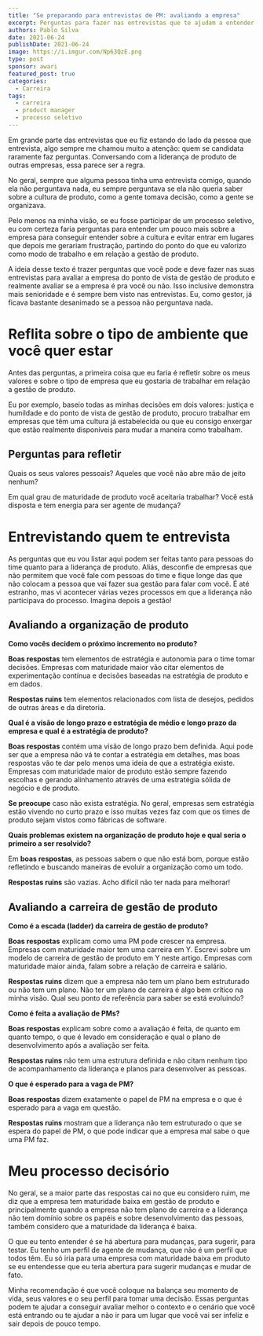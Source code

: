 ```yaml
---
title: "Se preparando para entrevistas de PM: avaliando a empresa"
excerpt: Perguntas para fazer nas entrevistas que te ajudam a entender a maturidade de produto da empresa
authors: Pablo Silva
date: 2021-06-24
publishDate: 2021-06-24
image: https://i.imgur.com/Np63QzE.png
type: post
sponsor: awari
featured_post: true
categories:
  - Carreira
tags:
  - carreira
  - product manager
  - processo seletivo
---
```


Em grande parte das entrevistas que eu fiz estando do lado da pessoa que entrevista, algo sempre me chamou muito a atenção: quem se candidata raramente faz perguntas. Conversando com a liderança de produto de outras empresas, essa parece ser a regra.

No geral, sempre que alguma pessoa tinha uma entrevista comigo, quando ela não perguntava nada, eu sempre perguntava se ela não queria saber sobre a cultura de produto, como a gente tomava decisão, como a gente se organizava.

Pelo menos na minha visão, se eu fosse participar de um processo seletivo, eu com certeza faria perguntas para entender um pouco mais sobre a empresa para conseguir entender sobre a cultura e evitar entrar em lugares que depois me gerariam frustração, partindo do ponto do que eu valorizo como modo de trabalho e em relação a gestão de produto.

A ideia desse texto é trazer perguntas que você pode e deve fazer nas suas entrevistas para avaliar a empresa do ponto de vista de gestão de produto e realmente avaliar se a empresa é pra você ou não. Isso inclusive demonstra mais senioridade e é sempre bem visto nas entrevistas. Eu, como gestor, já ficava bastante desanimado se a pessoa não perguntava nada.

# Reflita sobre o tipo de ambiente que você quer estar

Antes das perguntas, a primeira coisa que eu faria é refletir sobre os meus valores e sobre o tipo de empresa que eu gostaria de trabalhar em relação a gestão de produto. 

Eu por exemplo, baseio todas as minhas decisões em dois valores: justiça e humildade e do ponto de vista de gestão de produto, procuro trabalhar em empresas que têm uma cultura já estabelecida ou que eu consigo enxergar que estão realmente disponíveis para mudar a maneira como trabalham.

## Perguntas para refletir

Quais os seus valores pessoais? Aqueles que você não abre mão de jeito nenhum?

Em qual grau de maturidade de produto você aceitaria trabalhar? Você está disposta e tem energia para ser agente de mudança?

# Entrevistando quem te entrevista

As perguntas que eu vou listar aqui podem ser feitas tanto para pessoas do time quanto para a liderança de produto. Aliás, desconfie de empresas que não permitem que você fale com pessoas do time e fique longe das que não colocam a pessoa que vai fazer sua gestão para falar com você. É até estranho, mas vi acontecer várias vezes processos em que a liderança não participava do processo. Imagina depois a gestão!

## Avaliando a organização de produto

**Como vocês decidem o próximo incremento no produto?**

**Boas respostas** tem elementos de estratégia e autonomia para o time tomar decisões. Empresas com maturidade maior vão citar elementos de experimentação contínua e decisões baseadas na estratégia de produto e em dados.

**Respostas ruins** tem elementos relacionados com lista de desejos, pedidos de outras áreas e da diretoria.

**Qual é a visão de longo prazo e estratégia de médio e longo prazo da empresa e qual é a estratégia de produto?**

**Boas respostas** contém uma visão de longo prazo bem definida. Aqui pode ser que a empresa não vá te contar a estratégia em detalhes, mas boas respostas vão te dar pelo menos uma ideia de que a estratégia existe. Empresas com maturidade maior de produto estão sempre fazendo escolhas e gerando alinhamento através de uma estratégia sólida de negócio e de produto.

**Se preocupe** caso não exista estratégia. No geral, empresas sem estratégia estão vivendo no curto prazo e isso muitas vezes faz com que os times de produto sejam vistos como fábricas de software.

**Quais problemas existem na organização de produto hoje e qual seria o primeiro a ser resolvido?**

Em **boas respostas**, as pessoas sabem o que não está bom, porque estão refletindo e buscando maneiras de evoluir a organização como um todo.

**Respostas ruins** são vazias. Acho difícil não ter nada para melhorar!

## Avaliando a carreira de gestão de produto

**Como é a escada (ladder) da carreira de gestão de produto?**

**Boas respostas** explicam como uma PM pode crescer na empresa. Empresas com maturidade maior tem uma carreira em Y. Escrevi sobre um modelo de carreira de gestão de produto em Y neste artigo. Empresas com maturidade maior ainda, falam sobre a relação de carreira e salário.

**Respostas ruins** dizem que a empresa não tem um plano bem estruturado ou não tem um plano. Não ter um plano de carreira é algo bem crítico na minha visão. Qual seu ponto de referência para saber se está evoluindo?

**Como é feita a avaliação de PMs?**

**Boas respostas** explicam sobre como a avaliação é feita, de quanto em quanto tempo, o que é levado em consideração e qual o plano de desenvolvimento após a avaliação ser feita.

**Respostas ruins** não tem uma estrutura definida e não citam nenhum tipo de acompanhamento da liderança e planos para desenvolver as pessoas.

**O que é esperado para a vaga de PM?**

**Boas respostas** dizem exatamente o papel de PM na empresa e o que é esperado para a vaga em questão.

**Respostas ruins** mostram que a liderança não tem estruturado o que se espera do papel de PM, o que pode indicar que a empresa mal sabe o que uma PM faz.

# Meu processo decisório

No geral, se a maior parte das respostas cai no que eu considero ruim, me diz que a empresa tem maturidade baixa em gestão de produto e principalmente quando a empresa não tem plano de carreira e a liderança não tem domínio sobre os papéis e sobre desenvolvimento das pessoas, também considero que a maturidade da liderança é baixa.

O que eu tento entender é se há abertura para mudanças, para sugerir, para testar. Eu tenho um perfil de agente de mudança, que não é um perfil que todos têm. Eu só iria para uma empresa com maturidade baixa em produto se eu entendesse que eu teria abertura para sugerir mudanças e mudar de fato.

Minha recomendação é que você coloque na balança seu momento de vida, seus valores e o seu perfil para tomar uma decisão. Essas perguntas podem te ajudar a conseguir avaliar melhor o contexto e o cenário que você está entrando ou te ajudar a não ir para um lugar que você vai ser infeliz e sair depois de pouco tempo.
